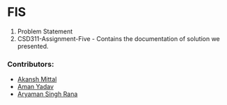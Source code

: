 # FIS

1. Problem Statement
2. CSD311-Assignment-Five - Contains the documentation of solution we presented. 

### Contributors:

- [Akansh Mittal](https://github.com/akansh2000)
- [Aman Yadav](https://github.com/yadav-aman)
- [Aryaman Singh Rana](https://github.com/wickedbaba)

